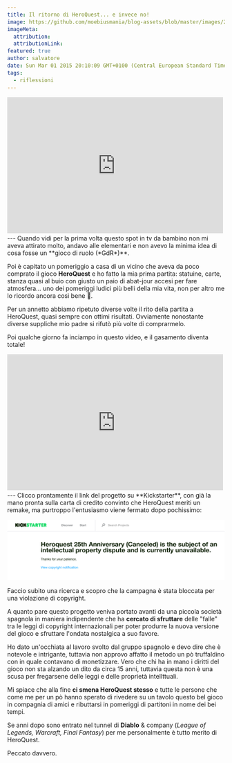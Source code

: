 ```yaml
---
title: Il ritorno di HeroQuest... e invece no!
image: https://github.com/moebiusmania/blog-assets/blob/master/images/2015/maxresdefault.jpg?raw=true
imageMeta:
  attribution:
  attributionLink:
featured: true
author: salvatore
date: Sun Mar 01 2015 20:10:09 GMT+0100 (Central European Standard Time)
tags:
  - riflessioni
---
```


<iframe width="500" height="315" src="https://www.youtube.com/embed/wC2QJa8olUk" frameborder="0" allowfullscreen></iframe>
---
Quando vidi per la prima volta questo spot in tv da bambino non mi aveva attirato molto, andavo alle elementari e non avevo la minima idea di cosa fosse un **gioco di ruolo (*GdR*)**.

Poi è capitato un pomeriggio a casa di un vicino che aveva da poco comprato il gioco **HeroQuest** e ho fatto la mia prima partita: statuine, carte, stanza quasi al buio con giusto un paio di abat-jour accesi per fare atmosfera... uno dei pomeriggi ludici più belli della mia vita, non per altro me lo ricordo ancora così bene 🙂. 

Per un annetto abbiamo ripetuto diverse volte il rito della partita a HeroQuest, quasi sempre con ottimi risultati. Ovviamente nonostante diverse suppliche mio padre si rifutò più volte di comprarmelo.

Poi qualche giorno fa inciampo in questo video, e il gasamento diventa totale!

<iframe width="500" height="315" src="https://www.youtube.com/embed/2iaC-UpA5r4" frameborder="0" allowfullscreen></iframe>
---
Clicco prontamente il link del progetto su **Kickstarter**, con già la mano pronta sulla carta di credito convinto che HeroQuest meriti un remake, ma purtroppo l'entusiasmo viene fermato dopo pochissimo:

![](https://github.com/moebiusmania/blog-assets/blob/master/images/2015/Schermata-2015-03-02-alle-01-54-44.png?raw=true)

Faccio subito una ricerca e scopro che la campagna è stata bloccata per una violazione di copyright.

A quanto pare questo progetto veniva portato avanti da una piccola società spagnola in maniera indipendente che ha **cercato di sfruttare** delle "falle" tra le leggi di copyright internazionali per poter produrre la nuova versione del gioco e sfruttare l'ondata nostalgica a suo favore.

Ho dato un'occhiata al lavoro svolto dal gruppo spagnolo e devo dire che è notevole e intrigante, tuttavia non approvo affatto il metodo un pò truffaldino con in quale contavano di monetizzare. Vero che chi ha in mano i diritti del gioco non sta alzando un dito da circa 15 anni, tuttavia questa non è una scusa per fregarsene delle leggi e delle proprietà intellttuali.

Mi spiace che alla fine **ci smena HeroQuest stesso** e tutte le persone che come me per un pò hanno sperato di rivedere su un tavolo questo bel gioco in compagnia di amici e ributtarsi in pomeriggi di partitoni in nome dei bei tempi.

Se anni dopo sono entrato nel tunnel di **Diablo** & company (*League of Legends, Warcraft, Final Fantasy*) per me personalmente è tutto merito di HeroQuest.

Peccato davvero.

